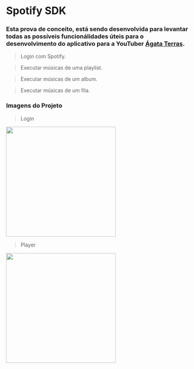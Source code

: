 # Spotify SDK

### Esta prova de conceito, está sendo desenvolvida para levantar todas as possíveis funcionálidades úteis para o desenvolvimento do aplicativo para a YouTuber [Ágata Terras](https://www.youtube.com/channel/UCHZSi8xsLHDor_FQjhgwMoA).

> Login com Spotify.

> Executar músicas de uma playlist.

> Executar músicas de um album.

> Executar músicas de um fila.

### Imagens do Projeto

> Login
<img src="https://github.com/gustavoterras/SpotifySDKSample/blob/master/images/img1.png" width="300">

> Player
<img src="https://github.com/gustavoterras/SpotifySDKSample/blob/master/images/img2.png" width="300">
